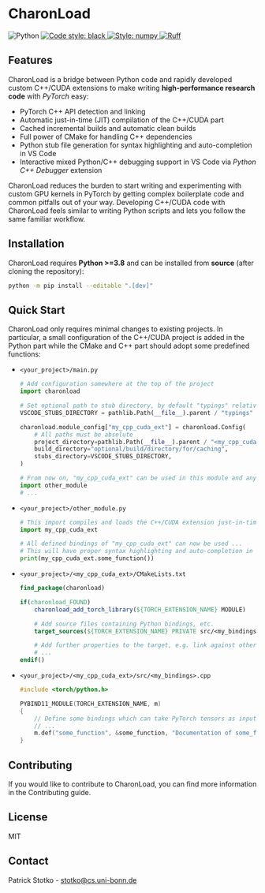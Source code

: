 <!-- start readme -->

# CharonLoad

<!---
<p align="center">
-->
<img alt="Python" src="https://img.shields.io/badge/python-3.8%2B-blue"/>
<a href="https://github.com/psf/black">
    <img alt="Code style: black" src="https://img.shields.io/badge/code%20style-black-000000.svg"/>
</a>
<a href="https://numpydoc.readthedocs.io/en/latest/format.html">
    <img alt="Style: numpy" src="https://img.shields.io/badge/%20style-numpy-459db9.svg"/>
</a>
<a href="https://github.com/astral-sh/ruff">
    <img src="https://img.shields.io/endpoint?url=https://raw.githubusercontent.com/astral-sh/ruff/main/assets/badge/v2.json" alt="Ruff" style="max-width:100%;">
</a>
<!---
</p>
-->

## Features

CharonLoad is a bridge between Python code and rapidly developed custom C++/CUDA extensions to make writing **high-performance research code** with *PyTorch* easy:

- PyTorch C++ API detection and linking
- Automatic just-in-time (JIT) compilation of the C++/CUDA part
- Cached incremental builds and automatic clean builds
- Full power of CMake for handling C++ dependencies
- Python stub file generation for syntax highlighting and auto-completion in VS Code
- Interactive mixed Python/C++ debugging support in VS Code via *Python C++ Debugger* extension

CharonLoad reduces the burden to start writing and experimenting with custom GPU kernels in PyTorch by getting complex boilerplate code and common pitfalls out of your way. Developing C++/CUDA code with CharonLoad feels similar to writing Python scripts and lets you follow the same familiar workflow.


## Installation

CharonLoad requires **Python >=3.8** and can be installed from **source** (after cloning the repository):

```sh
python -m pip install --editable ".[dev]"
```


## Quick Start

CharonLoad only requires minimal changes to existing projects. In particular, a small configuration of the C++/CUDA project is added in the Python part while the CMake and C++ part should adopt some predefined functions:

- `<your_project>/main.py`
  
    ```python
    # Add configuration somewhere at the top of the project
    import charonload

    # Set optional path to stub directory, by default "typings" relative to the project root in VS Code
    VSCODE_STUBS_DIRECTORY = pathlib.Path(__file__).parent / "typings"

    charonload.module_config["my_cpp_cuda_ext"] = charonload.Config(
        # All paths must be absolute
        project_directory=pathlib.Path(__file__).parent / "<my_cpp_cuda_ext>",
        build_directory="optional/build/directory/for/caching",
        stubs_directory=VSCODE_STUBS_DIRECTORY,
    )

    # From now on, "my_cpp_cuda_ext" can be used in this module and any other imported module
    import other_module
    # ...
    ```

- `<your_project>/other_module.py`
  
    ```python
    # This import compiles and loads the C++/CUDA extension just-in-time (JIT)
    import my_cpp_cuda_ext

    # All defined bindings of "my_cpp_cuda_ext" can now be used ...
    # This will have proper syntax highlighting and auto-completion in VS Code if stubs are generated
    print(my_cpp_cuda_ext.some_function())
    ```

- `<your_project>/<my_cpp_cuda_ext>/CMakeLists.txt`
  
    ```cmake
    find_package(charonload)

    if(charonload_FOUND)
        charonload_add_torch_library(${TORCH_EXTENSION_NAME} MODULE)

        # Add source files containing Python bindings, etc.
        target_sources(${TORCH_EXTENSION_NAME} PRIVATE src/<my_bindings>.cpp)

        # Add further properties to the target, e.g. link against other libraries, etc.
        # ...
    endif()
    ```

- ``<your_project>/<my_cpp_cuda_ext>/src/<my_bindings>.cpp``

    ```cpp
    #include <torch/python.h>

    PYBIND11_MODULE(TORCH_EXTENSION_NAME, m)
    {
        // Define some bindings which can take PyTorch tensors as input and output.
        // ...
        m.def("some_function", &some_function, "Documentation of some_function");
    }
    ```


## Contributing

If you would like to contribute to CharonLoad, you can find more information in the Contributing guide.


## License

MIT


## Contact

Patrick Stotko - <a href="mailto:stotko@cs.uni-bonn.de">stotko@cs.uni-bonn.de</a><br/>

<!-- end readme -->
